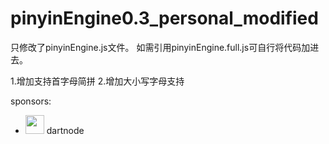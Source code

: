 # pinyinEngine0.3_personal_modified

只修改了pinyinEngine.js文件。
如需引用pinyinEngine.full.js可自行将代码加进去。


1.增加支持首字母简拼
2.增加大小写字母支持








sponsors:
- <img src=https://app.dartnode.com/assets/dash/images/brand/favicon.png width=30 height=30 /> dartnode
